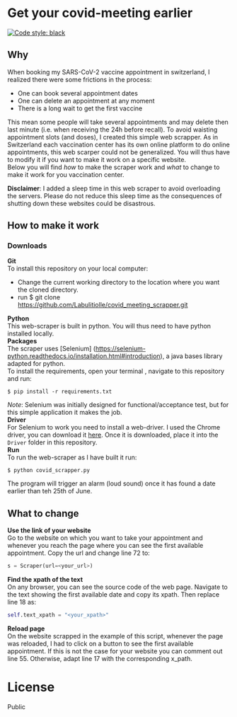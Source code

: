 # Get your covid-meeting earlier

[![Code style: black](https://img.shields.io/badge/code%20style-black-000000.svg)](https://github.com/python/black)

## Why
When booking my SARS-CoV-2 vaccine appointment in switzerland, I realized there were some frictions in the process:
* One can book several appointment dates
* One can delete an appointment at any moment
* There is a long wait to get the first vaccine

This mean some people will take several appointments and may delete then last minute (i.e. when receiving the 24h before recall).
To avoid waisting appointment slots (and doses), I created this simple web scrapper. 
As in Switzerland each vaccination center has its own online platform to do online appointments, this web scarper could not be generalized. You will thus have to modify it if you want to make it work on a specific website. <br>
Below you will find *how* to make the scraper work and *what* to change to make it work for you vaccination center.

**Disclaimer**: I added a sleep time in this web scraper to avoid overloading the servers. Please do not reduce this sleep time as the consequences of shutting down these websites could be disastrous. 

## How to make it work
### Downloads
**Git**<br>
To install this repository on your local computer:
* Change the current working directory to the location where you want the cloned directory.
* run $ git clone https://github.com/Labulitiolle/covid_meeting_scrapper.git <br>

**Python**<br>
This web-scraper is built in python.
You will thus need to have python installed locally. <br>
**Packages**<br>
The scraper uses [Selenium] (https://selenium-python.readthedocs.io/installation.html#introduction), a java bases library adapted for python. <br>
To install the requirements, open your terminal , navigate to this repository and run:
```shell
$ pip install -r requirements.txt
```

_Note_: Selenium was initially designed for functional/acceptance test, but for this simple application it makes the job.<br>
**Driver**<br>
For Selenium to work you need to install a web-driver. I used the Chrome driver, you can download it [here](https://chromedriver.chromium.org). 
Once it is downloaded, place it into the `Driver` folder in this repository.<br>
**Run** <br>
To run the web-scraper as I have built it run:
```shell
$ python covid_scrapper.py
```
The program will trigger an alarm (loud sound) once it has found a date earlier than teh 25th of June. 

## What to change
**Use the link of your website** <br>
Go to the website on which you want to take your appointment and whenever you reach the page where you can see the first available appointment. Copy the url and change line 72 to:
```python
s = Scraper(url=<your_url>)
```
**Find the xpath of the text** <br>
On any browser, you can see the source code of the web page. Navigate to the text showing the first available date and copy its xpath. Then replace line 18 as:
```python
self.text_xpath = "<your_xpath>"
```

**Reload page** <br>
On the website scrapped in the example of this script, whenever the page was reloaded, I had to click on a button to see the first available appointment. If this is not the case for your website you can comment out line 55.
Otherwise, adapt line 17 with the corresponding x_path.


# License
Public